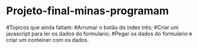 # Projeto-final-minas-programam
#Topicos que ainda faltam:
#Arrumar o botão do index três;
#Criar um javascript para ler os dados do formulario;
#Pegar os dados do formulario e criar um conteiner com os dados.
